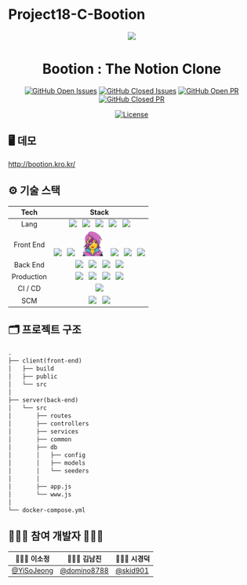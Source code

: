 # Project18-C-Bootion

<div align="center">

  <img height="500" src="https://user-images.githubusercontent.com/34153657/99389672-bb1c1380-291a-11eb-9228-22eb6c5de049.png"/>

# Bootion : The Notion Clone

[![GitHub Open Issues](https://img.shields.io/github/issues-raw/boostcamp-2020/Project18-C-Bootion?color=green)](https://github.com/boostcamp-2020/Project18-C-Bootion/issues)
[![GitHub Closed Issues](https://img.shields.io/github/issues-closed-raw/boostcamp-2020/Project18-C-Bootion?color=red)](https://github.com/boostcamp-2020/Project18-C-Bootion/issues?q=is%3Aissue+is%3Aclosed)
[![GitHub Open PR](https://img.shields.io/github/issues-pr-raw/boostcamp-2020/Project18-C-Bootion?color=green)](https://github.com/boostcamp-2020/Project18-C-Bootion/pulls)
[![GitHub Closed PR](https://img.shields.io/github/issues-pr-closed-raw/boostcamp-2020/Project18-C-Bootion?color=red)](https://github.com/boostcamp-2020/Project18-C-Bootion/pulls?q=is%3Apr+is%3Aclosed)

[![License](https://img.shields.io/badge/license-MIT-blue.svg)](https://opensource.org/licenses/MIT)

</div>

## 🖥 데모

http://bootion.kro.kr/

## ⚙️ 기술 스택

| Tech | Stack |
|:---:|:---:|
| Lang | <img height="50" src="https://icongr.am/devicon/typescript-original.svg"/>&nbsp;&nbsp;&nbsp;<img height="50" src="https://icongr.am/devicon/nodejs-original-wordmark.svg"/>&nbsp;&nbsp;&nbsp;<img height="50" src="https://icongr.am/devicon/npm-original-wordmark.svg"/>&nbsp;&nbsp;&nbsp;<img height="50" src="https://d33wubrfki0l68.cloudfront.net/204482ca413433c80cd14fe369e2181dd97a2a40/092e2/assets/img/logo.svg"/>&nbsp;&nbsp;&nbsp;<img height="50" src="https://prettier.io/icon.png"/> |
| Front End | <img height="50" src="https://icongr.am/devicon/react-original.svg"/>&nbsp;&nbsp;&nbsp;<img height="50" src="https://miro.medium.com/max/2000/1*0SkjAGdVWYe4ja5Qu4DeJg.jpeg"/>&nbsp;&nbsp;&nbsp;<img height="50" src="https://raw.githubusercontent.com/emotion-js/emotion/master/emotion.png"/>&nbsp;&nbsp;&nbsp;<img height="50" src="https://icongr.am/devicon/webpack-original.svg"/>&nbsp;&nbsp;&nbsp;<img height="50" src="https://icongr.am/devicon/babel-original.svg"/>&nbsp;&nbsp;&nbsp;<img height="50" src="https://pbs.twimg.com/profile_images/1100804485616566273/sOct-Txm.png"/> |
| Back End | <img height="50" src="https://icongr.am/devicon/express-original-wordmark.svg"/>&nbsp;&nbsp;&nbsp;<img height="50" src="https://icongr.am/devicon/mongodb-original.svg"/>&nbsp;&nbsp;&nbsp;<img height="50" src="https://nesoy.github.io/assets/posts/20170602/1.PNG"/>&nbsp;&nbsp;&nbsp;<img height="50" src="https://pbs.twimg.com/profile_images/821713465245102080/mMtKIMax.jpg"/> |
| Production | <img height="50" src="https://icongr.am/devicon/nginx-original.svg"/>&nbsp;&nbsp;&nbsp;<img height="50" src="https://icongr.am/devicon/docker-original.svg"/>&nbsp;&nbsp;&nbsp;<img height="50" src="https://raw.githubusercontent.com/docker/compose/master/logo.png"/>&nbsp;&nbsp;&nbsp;<img height="50" src="https://www.ncloud.com/public/img/logo-m.png"/> |
| CI / CD | <img height="50" src="https://img2.storyblok.com/672x0/f/79165/1200x630/ebb5571e69/github-action-01.png"/> |
| SCM |  <img height="50" src="https://icongr.am/devicon/git-original.svg"/>&nbsp;&nbsp;&nbsp;<img height="50" src="https://icongr.am/devicon/github-original.svg"/> |

## 🗂 프로젝트 구조

```
.
├── client(front-end)
│   ├── build
│   ├── public
│   └── src
│
├── server(back-end)
│   └── src
│       ├── routes
│       ├── controllers
│       ├── services
│       ├── common
│       ├── db
│       │   ├── config
│       │   ├── models
│       │   └── seeders
│       │
│       ├── app.js
│       └── www.js
│
└── docker-compose.yml
```

## 👩🏻‍💻 참여 개발자 🧑🏻‍💻

| 👩🏻‍💻 이소정 | 🧑🏻‍💻 김남진 | 🧑🏻‍💻 시경덕 |
| - | - | - |
| [@YiSoJeong](https://github.com/YiSoJeong) | [@domino8788](https://github.com/domino8788) | [@skid901](https://github.com/skid901) | 
